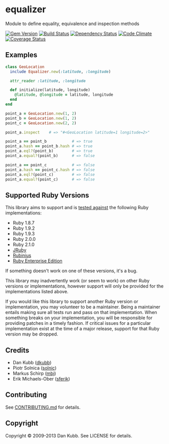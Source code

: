 equalizer
=========

Module to define equality, equivalence and inspection methods

[![Gem Version](http://img.shields.io/gem/v/equalizer.svg)][gem]
[![Build Status](http://img.shields.io/travis/dkubb/equalizer.svg)][travis]
[![Dependency Status](http://img.shields.io/gemnasium/dkubb/equalizer.svg)][gemnasium]
[![Code Climate](http://img.shields.io/codeclimate/github/dkubb/equalizer.svg)][codeclimate]
[![Coverage Status](http://img.shields.io/coveralls/dkubb/equalizer.svg)][coveralls]

[gem]: https://rubygems.org/gems/equalizer
[travis]: https://travis-ci.org/dkubb/equalizer
[gemnasium]: https://gemnasium.com/dkubb/equalizer
[codeclimate]: https://codeclimate.com/github/dkubb/equalizer
[coveralls]: https://coveralls.io/r/dkubb/equalizer

Examples
--------

``` ruby
class GeoLocation
  include Equalizer.new(:latitude, :longitude)

  attr_reader :latitude, :longitude

  def initialize(latitude, longitude)
    @latitude, @longitude = latitude, longitude
  end
end

point_a = GeoLocation.new(1, 2)
point_b = GeoLocation.new(1, 2)
point_c = GeoLocation.new(2, 2)

point_a.inspect    # => "#<GeoLocation latitude=1 longitude=2>"

point_a == point_b           # => true
point_a.hash == point_b.hash # => true
point_a.eql?(point_b)        # => true
point_a.equal?(point_b)      # => false

point_a == point_c           # => false
point_a.hash == point_c.hash # => false
point_a.eql?(point_c)        # => false
point_a.equal?(point_c)      # => false
```

Supported Ruby Versions
-----------------------

This library aims to support and is [tested against][travis] the following Ruby
implementations:

* Ruby 1.8.7
* Ruby 1.9.2
* Ruby 1.9.3
* Ruby 2.0.0
* Ruby 2.1.0
* [JRuby][]
* [Rubinius][]
* [Ruby Enterprise Edition][ree]

[jruby]: http://jruby.org/
[rubinius]: http://rubini.us/
[ree]: http://www.rubyenterpriseedition.com/

If something doesn't work on one of these versions, it's a bug.

This library may inadvertently work (or seem to work) on other Ruby versions or
implementations, however support will only be provided for the implementations
listed above.

If you would like this library to support another Ruby version or
implementation, you may volunteer to be a maintainer. Being a maintainer
entails making sure all tests run and pass on that implementation. When
something breaks on your implementation, you will be responsible for providing
patches in a timely fashion. If critical issues for a particular implementation
exist at the time of a major release, support for that Ruby version may be
dropped.

Credits
-------

* Dan Kubb ([dkubb](https://github.com/dkubb))
* Piotr Solnica ([solnic](https://github.com/solnic))
* Markus Schirp ([mbj](https://github.com/mbj))
* Erik Michaels-Ober ([sferik](https://github.com/sferik))

Contributing
-------------

See [CONTRIBUTING.md](CONTRIBUTING.md) for details.

Copyright
---------

Copyright &copy; 2009-2013 Dan Kubb. See LICENSE for details.

